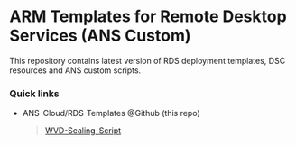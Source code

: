 # ARM Templates for Remote Desktop Services (ANS Custom)

This repository contains latest version of RDS deployment templates, DSC resources and ANS custom scripts.

### Quick links

* ANS-Cloud/RDS-Templates @Github (this repo)
  > [WVD-Scaling-Script](https://github.com/Azure/RDS-Templates/tree/master/wvd-templates/wvd-scaling-script)

 
